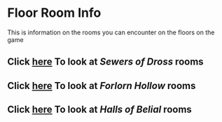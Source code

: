 # Floor Room Info
This is information on the rooms you can encounter on the floors on the game

## Click [here](https://github.com/MattDeDuck/Balance-of-Bum-bo/blob/main/SewersOfDross.md) To look at _Sewers of Dross_ rooms


## Click [here](https://github.com/MattDeDuck/Balance-of-Bum-bo/blob/main/ForlornHollow.md) To look at _Forlorn Hollow_ rooms


## Click [here](https://github.com/MattDeDuck/Balance-of-Bum-bo/blob/main/HallsOfBelial.md) To look at _Halls of Belial_ rooms
